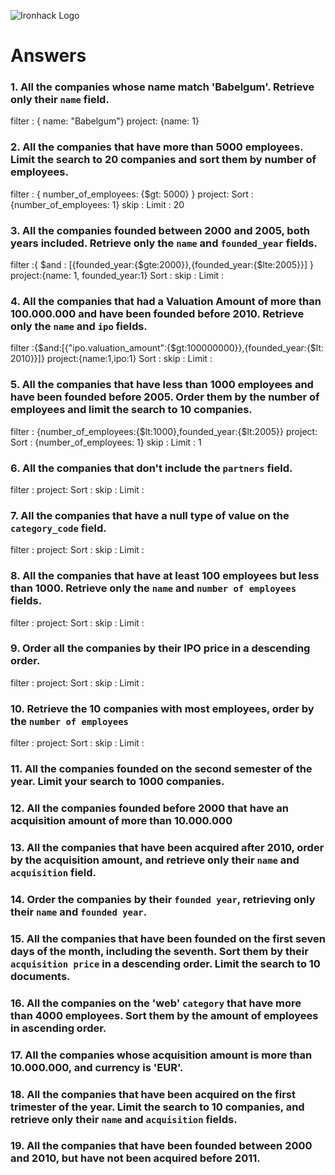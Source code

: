 ![Ironhack Logo](https://i.imgur.com/1QgrNNw.png)

# Answers

### 1. All the companies whose name match 'Babelgum'. Retrieve only their `name` field.

<!-- Your Code Goes Here -->
filter : { name: "Babelgum"}
project: {name: 1}
### 2. All the companies that have more than 5000 employees. Limit the search to 20 companies and sort them by **number of employees**.

<!-- Your Code Goes Here -->
filter : { number_of_employees: {$gt: 5000} }
project:
Sort : {number_of_employees: 1}
skip :
Limit : 20
### 3. All the companies founded between 2000 and 2005, both years included. Retrieve only the `name` and `founded_year` fields.

<!-- Your Code Goes Here -->
filter :{ $and : [{founded_year:{$gte:2000}},{founded_year:{$lte:2005}}] }
project:{name: 1, founded_year:1}
Sort :
skip :
Limit : 
### 4. All the companies that had a Valuation Amount of more than 100.000.000 and have been founded before 2010. Retrieve only the `name` and `ipo` fields.

<!-- Your Code Goes Here -->
filter :{$and:[{"ipo.valuation_amount":{$gt:100000000}},{founded_year:{$lt: 2010}}]}
project:{name:1,ipo:1}
Sort :
skip :
Limit : 
### 5. All the companies that have less than 1000 employees and have been founded before 2005. Order them by the number of employees and limit the search to 10 companies.

<!-- Your Code Goes Here -->
filter : {number_of_employees:{$lt:1000},founded_year:{$lt:2005}}
project:
Sort : {number_of_employees: 1}
skip : 
Limit : 1
### 6. All the companies that don't include the `partners` field.

<!-- Your Code Goes Here -->
filter :
project:
Sort :
skip :
Limit : 
### 7. All the companies that have a null type of value on the `category_code` field.

<!-- Your Code Goes Here -->
filter :
project:
Sort :
skip :
Limit : 
### 8. All the companies that have at least 100 employees but less than 1000. Retrieve only the `name` and `number of employees` fields.

<!-- Your Code Goes Here -->
filter :
project:
Sort :
skip :
Limit : 
### 9. Order all the companies by their IPO price in a descending order.

<!-- Your Code Goes Here -->
filter :
project:
Sort :
skip :
Limit : 
### 10. Retrieve the 10 companies with most employees, order by the `number of employees`

<!-- Your Code Goes Here -->
filter :
project:
Sort :
skip :
Limit : 
### 11. All the companies founded on the second semester of the year. Limit your search to 1000 companies.

<!-- Your Code Goes Here -->

### 12. All the companies founded before 2000 that have an acquisition amount of more than 10.000.000

<!-- Your Code Goes Here -->

### 13. All the companies that have been acquired after 2010, order by the acquisition amount, and retrieve only their `name` and `acquisition` field.

<!-- Your Code Goes Here -->

### 14. Order the companies by their `founded year`, retrieving only their `name` and `founded year`.

<!-- Your Code Goes Here -->

### 15. All the companies that have been founded on the first seven days of the month, including the seventh. Sort them by their `acquisition price` in a descending order. Limit the search to 10 documents.

<!-- Your Code Goes Here -->

### 16. All the companies on the 'web' `category` that have more than 4000 employees. Sort them by the amount of employees in ascending order.

<!-- Your Code Goes Here -->

### 17. All the companies whose acquisition amount is more than 10.000.000, and currency is 'EUR'.

<!-- Your Code Goes Here -->

### 18. All the companies that have been acquired on the first trimester of the year. Limit the search to 10 companies, and retrieve only their `name` and `acquisition` fields.

<!-- Your Code Goes Here -->

### 19. All the companies that have been founded between 2000 and 2010, but have not been acquired before 2011.

<!-- Your Code Goes Here -->
